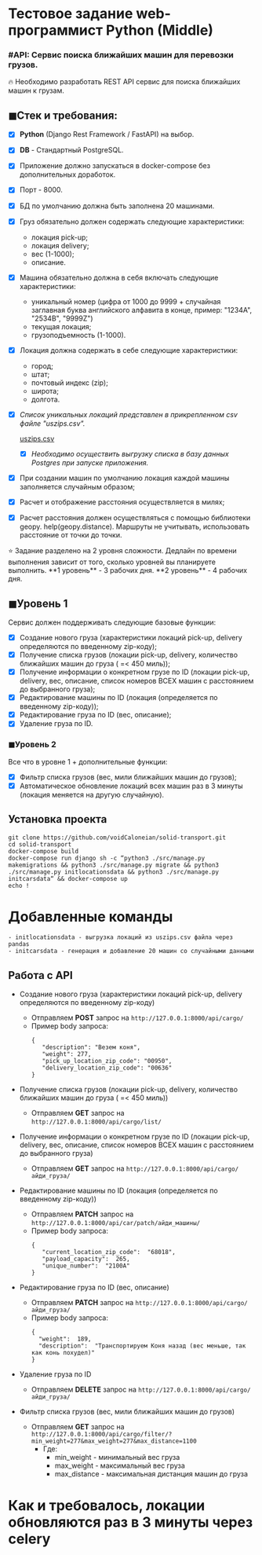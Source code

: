 # **Тестовое задание web-программист Python** (Middle)

### #API: Сервис поиска ближайших машин для перевозки грузов.

<aside>
🔥 Необходимо разработать REST API сервиc для поиска ближайших машин к грузам.

</aside>

## ◼Стек и требования:

- [x]  **Python** (Django Rest Framework / FastAPI) на выбор.
- [x]  **DB** - Стандартный PostgreSQL.
- [x]  Приложение должно запускаться в docker-compose без дополнительных доработок.
- [x]  Порт - 8000.
- [x]  БД по умолчанию должна быть заполнена 20 машинами.
- [x]  Груз обязательно должен содержать следующие характеристики:
    - локация pick-up;
    - локация delivery;
    - вес (1-1000);
    - описание.
- [x]  Машина обязательно должна в себя включать следующие характеристики:
    - уникальный номер (цифра от 1000 до 9999 + случайная заглавная буква английского алфавита в конце, пример: "1234A", "2534B", "9999Z")
    - текущая локация;
    - грузоподъемность (1-1000).
- [x]  Локация должна содержать в себе следующие характеристики:
    - город;
    - штат;
    - почтовый индекс (zip);
    - широта;
    - долгота.
- [x]  *Список уникальных локаций представлен в прикрепленном csv файле "uszips.csv".*
    
    [uszips.csv](https://s3-us-west-2.amazonaws.com/secure.notion-static.com/73ce520f-5205-47d4-8169-2266c628f6a7/uszips.csv)
    
    - [x]  *Необходимо осуществить выгрузку списка в базу данных Postgres при запуске приложения.*
- [x]  При создании машин по умолчанию локация каждой машины заполняется случайным образом;
- [x]  Расчет и отображение расстояния осуществляется в милях;
- [x]  Расчет расстояния должен осуществляться с помощью библиотеки geopy. help(geopy.distance). Маршруты не учитывать, использовать расстояние от точки до точки.

<aside>
⭐ Задание разделено на 2 уровня сложности. Дедлайн по времени выполнения зависит от того, сколько уровней вы планируете выполнить.
**1 уровень** - 3 рабочих дня.
**2 уровень** - 4 рабочих дня.

</aside>

## ◼Уровень 1

Сервис должен поддерживать следующие базовые функции:

- [x]  Создание нового груза (характеристики локаций pick-up, delivery определяются по введенному zip-коду);
- [x]  Получение списка грузов (локации pick-up, delivery, количество ближайших машин до груза ( =< 450 миль));
- [x]  Получение информации о конкретном грузе по ID (локации pick-up, delivery, вес, описание, список номеров ВСЕХ машин с расстоянием до выбранного груза);
- [x]  Редактирование машины по ID (локация (определяется по введенному zip-коду));
- [x]  Редактирование груза по ID (вес, описание);
- [x]  Удаление груза по ID.

### ◼Уровень 2

Все что в уровне 1 + дополнительные функции:

- [x]  Фильтр списка грузов (вес, мили ближайших машин до грузов);
- [x]  Автоматическое обновление локаций всех машин раз в 3 минуты (локация меняется на другую случайную).
## Установка проекта

```code
git clone https://github.com/voidCaloneian/solid-transport.git
cd solid-transport
docker-compose build
docker-compose run django sh -c “python3 ./src/manage.py makemigrations && python3 ./src/manage.py migrate && python3 ./src/manage.py initlocationsdata && python3 ./src/manage.py initcarsdata“ && docker-compose up 
echo !
```

# Добавленные команды
    - initlocationsdata - выгрузка локаций из uszips.csv файла через pandas
    - initcarsdata - генерация и добавление 20 машин со случайными данными

## Работа с API

- Создание нового груза (характеристики локаций pick-up, delivery определяются по введенному zip-коду)
    - Отправляем **POST** запрос на ```http://127.0.0.1:8000/api/cargo/```
    - Пример body запроса:
	     ```code
	    {
			"description": "Везем коня",
			"weight": 277,
			"pick_up_location_zip_code": "00950",
			"delivery_location_zip_code": "00636"
		}
		```
	 
- Получение списка грузов (локации pick-up, delivery, количество ближайших машин до груза ( =< 450 миль))
	 -  Отправляем **GET** запрос на ```http://127.0.0.1:8000/api/cargo/list/```
- Получение информации о конкретном грузе по ID (локации pick-up, delivery, вес, описание, список номеров ВСЕХ машин с расстоянием до выбранного груза)
	-  Отправляем **GET** запрос на ```http://127.0.0.1:8000/api/cargo/айди_груза/```
- Редактирование машины по ID (локация (определяется по введенному zip-коду))
	 - Отправляем **PATCH** запрос на  ```http://127.0.0.1:8000/api/car/patch/айди_машины/```
	- Пример  body запроса:
		 ```code
		{
			"current_location_zip_code":  "68018",
			"payload_capacity":  265,
			"unique_number":  "2100A"
		}
		```
- Редактирование груза по ID (вес, описание)
	-  Отправляем **PATCH** запрос  на ```http://127.0.0.1:8000/api/cargo/айди_груза/```
	- Пример body запроса:
	  ```
      {
		"weight":  189,
		"description":  "Транспортируем Коня назад (вес меньше, так как конь похудел)"
	  }
		```
- Удаление груза по ID
  - Отправляем **DELETE** запрос на ```http://127.0.0.1:8000/api/cargo/айди_груза/```
- Фильтр списка грузов (вес, мили ближайших машин до грузов)
	- Отправляем **GET** запрос на ```http://127.0.0.1:8000/api/cargo/filter/?min_weight=277&max_weight=277&max_distance=1100```
	  - Где:
		- min_weight - минимальный вес груза
		- max_weight - максимальный вес груза
		- max_distance - максимальная дистанция машин до груза
		
	  
# Как и требовалось, локации обновляются раз в 3 минуты через celery

